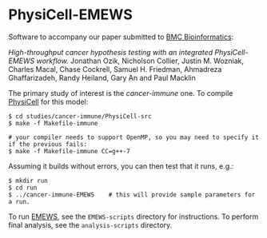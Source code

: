 # PhysiCell-EMEWS

Software to accompany our paper submitted to [BMC Bioinformatics](https://bmcbioinformatics.biomedcentral.com/):

_High-throughput cancer hypothesis testing with an integrated PhysiCell-EMEWS workflow._
Jonathan Ozik, Nicholson Collier, Justin M. Wozniak, Charles Macal, Chase Cockrell, Samuel H. Friedman, Ahmadreza Ghaffarizadeh, Randy Heiland, Gary An and Paul Macklin

The primary study of interest is the _cancer-immune_ one. To compile [PhysiCell](http://physicell.mathcancer.org/) for this model:
```
$ cd studies/cancer-immune/PhysiCell-src
$ make -f Makefile-immune

# your compiler needs to support OpenMP, so you may need to specify it if the previous fails:
$ make -f Makefile-immune CC=g++-7
```
Assuming it builds without errors, you can then test that it runs, e.g.:
```
$ mkdir run
$ cd run
$ ../cancer-immune-EMEWS    # this will provide sample parameters for a run.
```

To run [EMEWS](http://emews.org/), see the `EMEWS-scripts` directory for instructions. To perform final analysis, see the `analysis-scripts` directory.
